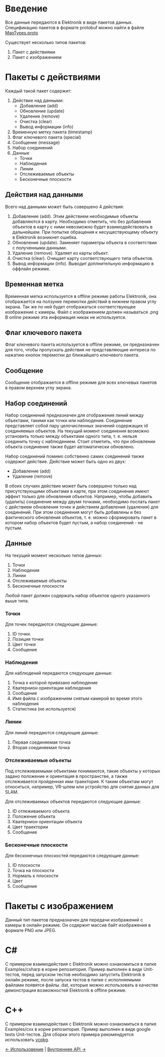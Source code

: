 ﻿# Введение

Все данные передаются в Elektronik в виде пакетов данных. 
Спецификацию пакетов в формате protobuf можно найти в файле [MapTypes.proto](../Assets/Scripts/Common/Data/Protobuf/MapTypes.proto)

Существует несколько типов пакетов:
1. Пакет с действиями
2. Пакет с изображением

# Пакеты с действиями 

Каждый такой пакет содержит:
1. Действие над данными:
    * Добавление (add)
    * Обновление (update)
    * Удаление (remove)
    * Очистка (clear)
    * Вывод информации (info)
2. Временную метку пакета (timestamp)
3. Флаг ключевого пакета (special)
4. Сообщение (message)
5. Набор соединений
6. Данные
    * Точки
    * Наблюдения
    * Линии
    * Отслеживаемые объекты
    * Бесконечные плоскости

## Действия над данными

Всего над данными может быть совершено 4 действия:
1. Добавление (add). Этим действием необходимые объекты добавляются в карту. 
   Необходимо отметить, что без добавления объектов в карту с ними невозможно будет взаимодействовать в дальнейшем. 
   При попытке обращения к несуществующему объекту в Elektronik возникнет ошибка.
2. Обновление (update). Заменяет параметры объекта в соответствии с полученными данными.
3. Удаление (remove). Удаляет из карты объект.
4. Очистка (clear). Очищает карту соответствующего типа объектов.
5. Вывод информации (info). Выводит доплнительную информацию в оффлайн режиме.

## Временная метка

Временная метка используется в offline режиме работы Elektronik, 
она отображается на ползунке перемотки действий в нижнем правом углу экрана. 
Так же по ней будет отображаться соответствующее изображение с камеры. 
Файл с изображением должен называться <timestamp>.png
В online режиме эта информация никак не используется.

## Флаг ключевого пакета

Флаг ключевого пакета используется в offline режиме, он предназначен для того, 
чтобы пропускать действия не представляющие интереса по нажатию кнопок перемотки до ближайшего ключевого пакета.

## Сообщение

Сообщение отображается в offline режиме для всех ключевых пакетов в правом верхнем углу экрана.

## Набор соединений

Набор соединений предназначен для отображения линий между объектами, такими как точки или наблюдения. 
Соединение представляет собой пару целочисленных значений содержащих id соединяемых объектов. 
На текущий момент соединения возможно установить только между объектами одного типа, т. е. нельзя соединить точку с наблюдением. 
Стоит отметить, что при обновлении объекта соединение также будет автоматически обновлено.

Набор соединений помимо собственно самих соединений также содержит действие. Действие может быть одно из двух:
* Добавление (add)
* Удаление (remove)

В обоих случаях действие может быть совершено только над присутствующими объектами в карте, 
при этом соединения имеют эффект только для обновления объектов. Например, чтобы добавить (удалить) соединение между двумя точками, 
необходимо послать пакет с действием обновления точек и действием добавления (удаления) для соединений. 
При этом соединения могут быть добавлены и без фактического обновления объектов, т. е. можно сформировать пакет 
в котором набор объектов будет пустым, а набор соединений - не пустым.

## Данные

На текущий момент несколько типов данных:
1. Точки
2. Наблюдения
3. Линии
4. Отслеживаемые объекты
5. Бесконечные плоскости

Любой пакет должен содержать набор объектов одного указанного выше типа.

### Точки

Для точек передаются следующие данные:
1. ID точки.
2. Позиция точки
3. Цвет точки
4. Сообщение

### Наблюдения

Для наблюдений передаются следующие данные:
1. Точка к которой привязано наблюдение
2. Кватернион ориентации наблюдения
3. Сообщение
4. Имя файла с изображением снятым камерой во время этого наблюдения
5. Статистика (не используется)

### Линии

Для линий передаются следующие данные:
1. Первая соединяемая точка
2. Вторая соединяемая точка

### Отслеживаемые объекты

Под отслеживаемыми объектами понимаются, такие объекты у которых задано положение и ориентация в пространстве,
а также отслеживается пройденная ими траектория.
К таким объектам могут относиться, например, VR-шлем или устройство для снятия данных для SLAM.

Для отслеживаемых объектов передаются следующие данные:
1. ID отлеживаемого объекта
2. Положение объекта
3. Кватернион ориентации объекта
4. Цвет траектории
5. Сообщение

### Бесконечные плоскости

Для бесконечных плоскостей передаются следующие данные:
1. ID плоскости
2. Точка на плоскости
3. Нормаль к плоскости
4. Цвет
5. Сообщение

# Пакеты с изображением

Данный тип пакетов предназначен для передачи изображений с камеры в онлайн режиме.
Он содержит массив байт изображения в формате PNG или JPEG.

# C#

C примером взаимодействия с Elektronik можно ознакомиться в папке Examples/csharp в корне репозитория. 
Пример выполнен в виде Unit-тестов, перед запуском тестов необходимо запустить Elektronik в онлайн режиме, 
после запуска тестов в папке с исполняемыми файлами появятся файлы <TestName>.dat, которые можно использовать 
в качестве демонстрации возможностей Elektronik в offline режиме.

# C++

C примером взаимодействия с Elektronik можно ознакомиться в папке Examples/cxx в корне репозитория. 
Пример выполнен в виде google tests Unit-тестов. Для сборки этого примера рекомендуется использовать 
[vcpkg](https://github.com/Microsoft/vcpkg).

[<- Использовение](Usage-RU.md) | [Внутреннее API ->](API-RU.md)